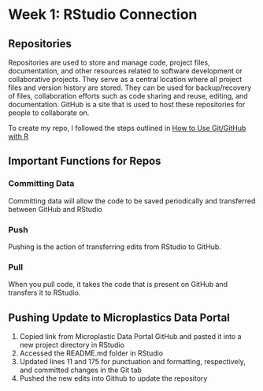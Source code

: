 # Week 1: RStudio Connection

## Repositories
Repositories are used to store and manage code, project files, documentation, and other resources related to software development or collaborative projects. They serve as a central location where all project files and version history are stored. They can be used for backup/recovery of files, collaboration efforts such as code sharing and reuse, editing, and documentation. GitHub is a site that is used to host these repositories for people to collaborate on. 

To create my repo, I followed the steps outlined in [How to Use Git/GitHub with R](https://rfortherestofus.com/2021/02/how-to-use-git-github-with-r/)

## Important Functions for Repos
### Committing Data
Committing data will allow the code to be saved periodically and transferred between GitHub and RStudio

### Push
Pushing is the action of transferring edits from RStudio to GitHub. 

### Pull
When you pull code, it takes the code that is present on GitHub and transfers it to RStudio.

## Pushing Update to Microplastics Data Portal
1. Copied link from Microplastic Data Portal GitHub and pasted it into a new project directory in RStudio
2. Accessed the README.md folder in RStudio
3. Updated lines 11 and 175 for punctuation and formatting, respectively, and committed changes in the Git tab
4. Pushed the new edits into Github to update the repository

